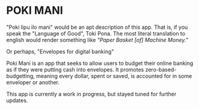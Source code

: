 # POKI MANI

"Poki lipu ilo mani" would be an apt description of this app. That is, if you speak the "Language of Good", Toki Pona. The most literal translation to english would render something like *"Paper Basket \[of\] Machine Money."*

Or perhaps, "Envelopes for digital banking"

Poki Mani is an app that seeks to allow users to budget their online banking as if they were putting cash into envelopes. It promotes zero-based-budgetting, meaning every dollar, spent or saved, is accounted for in some enveloper or another. 

This app is currently a work in progress, but stayed tuned for further updates. 
